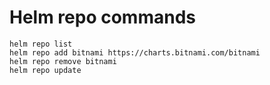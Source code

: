 # Helm repo commands 

```
helm repo list 
helm repo add bitnami https://charts.bitnami.com/bitnami 
helm repo remove bitnami 
helm repo update
```

